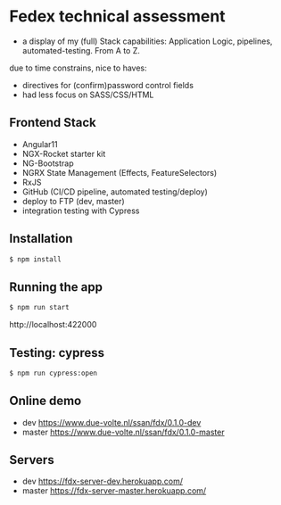 # Fedex technical assessment

- a display of my (full) Stack capabilities: Application Logic, pipelines, automated-testing. From A to Z.

due to time constrains, nice to haves:

- directives for (confirm)password control fields
- had less focus on SASS/CSS/HTML

## Frontend Stack

- Angular11
- NGX-Rocket starter kit
- NG-Bootstrap
- NGRX State Management (Effects, FeatureSelectors)
- RxJS
- GitHub (CI/CD pipeline, automated testing/deploy)
- deploy to FTP (dev, master)
- integration testing with Cypress

## Installation

```bash
$ npm install
```

## Running the app

```bash
$ npm run start
```

http://localhost:422000

## Testing: cypress

```bash
$ npm run cypress:open
```

## Online demo

- dev https://www.due-volte.nl/ssan/fdx/0.1.0-dev
- master https://www.due-volte.nl/ssan/fdx/0.1.0-master

## Servers

- dev https://fdx-server-dev.herokuapp.com/
- master https://fdx-server-master.herokuapp.com/

